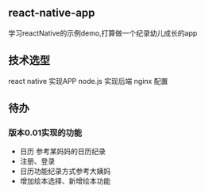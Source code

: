 ## react-native-app
学习reactNative的示例demo,打算做一个纪录幼儿成长的app

## 技术选型
react native 实现APP
node.js 实现后端
nginx 配置

## 待办
### 版本0.01实现的功能
- 日历 参考某妈妈的日历纪录
- 注册、登录
- 日历功能纪录方式参考大姨妈
- 增加绘本选择、新增绘本功能
